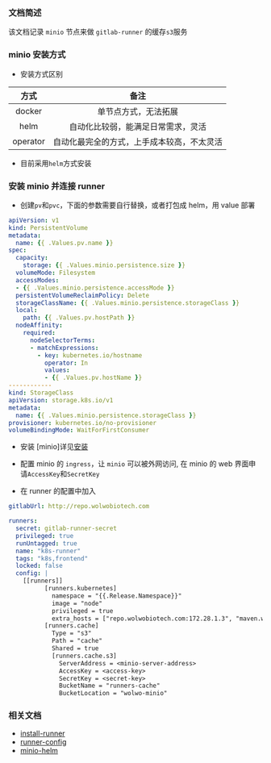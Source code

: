 ### 文档简述

该文档记录 `minio` 节点来做 `gitlab-runner` 的缓存`s3`服务

### minio 安装方式

- 安装方式区别

|   方式   |                    备注                    |
| :------: | :----------------------------------------: |
|  docker  |            单节点方式，无法拓展            |
|   helm   |     自动化比较弱，能满足日常需求，灵活     |
| operator | 自动化最完全的方式，上手成本较高，不太灵活 |

- 目前采用`helm`方式安装

### 安装 minio 并连接 runner

- 创建`pv`和`pvc`，下面的参数需要自行替换，或者打包成 helm，用 value 部署

```yaml
apiVersion: v1
kind: PersistentVolume
metadata:
  name: {{ .Values.pv.name }}
spec:
  capacity:
    storage: {{ .Values.minio.persistence.size }}
  volumeMode: Filesystem
  accessModes:
  - {{ .Values.minio.persistence.accessMode }}
  persistentVolumeReclaimPolicy: Delete
  storageClassName: {{ .Values.minio.persistence.storageClass }}
  local:
    path: {{ .Values.pv.hostPath }}
  nodeAffinity:
    required:
      nodeSelectorTerms:
      - matchExpressions:
        - key: kubernetes.io/hostname
          operator: In
          values:
          - {{ .Values.pv.hostName }}
------------
kind: StorageClass
apiVersion: storage.k8s.io/v1
metadata:
  name: {{ .Values.minio.persistence.storageClass }}
provisioner: kubernetes.io/no-provisioner
volumeBindingMode: WaitForFirstConsumer
```

- 安装 [minio]详见[安装](https://github.com/minio/minio/tree/master/helm/minio)

- 配置 minio 的 `ingress`，让 `minio` 可以被外网访问, 在 minio 的 web 界面申请`AccessKey`和`SecretKey`

- 在 runner 的配置中加入

```yaml
gitlabUrl: http://repo.wolwobiotech.com

runners:
  secret: gitlab-runner-secret
  privileged: true
  runUntagged: true
  name: "k8s-runner"
  tags: "k8s,frontend"
  locked: false
  config: |
    [[runners]]
          [runners.kubernetes]
            namespace = "{{.Release.Namespace}}"
            image = "node"
            privileged = true
            extra_hosts = ["repo.wolwobiotech.com:172.28.1.3", "maven.wolwobiotech.com:172.28.1.3", "registry.wolwobiotech.com:172.28.1.3", "k8s-minio-api.wolwobiotech.com:172.28.1.3"]
          [runners.cache]
            Type = "s3"
            Path = "cache"
            Shared = true
            [runners.cache.s3]
              ServerAddress = <minio-server-address>
              AccessKey = <access-key>
              SecretKey = <secret-key>
              BucketName = "runners-cache"
              BucketLocation = "wolwo-minio"
```

### 相关文档

- [install-runner](https://docs.gitlab.com/runner/install/kubernetes.html)
- [runner-config](https://docs.gitlab.com/runner/executors/kubernetes.html)
- [minio-helm](https://docs.min.io/docs/deploy-minio-on-kubernetes.html)
